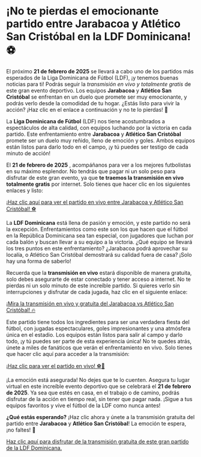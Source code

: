 # ¡No te pierdas el emocionante partido entre Jarabacoa y Atlético San Cristóbal en la LDF Dominicana! ⚽

El próximo **21 de febrero de 2025** se llevará a cabo uno de los partidos más esperados de la Liga Dominicana de Fútbol (LDF), ¡y tenemos buenas noticias para ti! Podrás seguir la _transmisión en vivo y totalmente gratis_ de este gran evento deportivo. Los equipos **Jarabacoa** y **Atlético San Cristóbal** se enfrentan en un duelo que promete ser muy emocionante, y podrás verlo desde la comodidad de tu hogar. ¿Estás listo para vivir la acción? ¡Haz clic en el enlace a continuación y no te lo pierdas! 🎥

La **Liga Dominicana de Fútbol** (LDF) nos tiene acostumbrados a espectáculos de alta calidad, con equipos luchando por la victoria en cada partido. Este enfrentamiento entre **Jarabacoa** y **Atlético San Cristóbal** promete ser un duelo muy reñido, lleno de emoción y goles. Ambos equipos están listos para darlo todo en el campo, ¡y tú puedes ser testigo de cada minuto de acción!

El **21 de febrero de 2025** , acompáñanos para ver a los mejores futbolistas en su máximo esplendor. No tendrás que pagar ni un solo peso para disfrutar de este gran evento, ya que **te traemos la transmisión en vivo totalmente gratis** por internet. Solo tienes que hacer clic en los siguientes enlaces y listo:

[¡Haz clic aquí para ver el partido en vivo entre Jarabacoa y Atlético San Cristóbal! ⚽](https://tinyurl.com/livestreamfreeo?st=Jarabacoa+vs+Atl%C3%A9tico+San+Crist%C3%B3bal&si=gh)

La **LDF Dominicana** está llena de pasión y emoción, y este partido no será la excepción. Enfrentamientos como este son los que hacen que el fútbol en la República Dominicana sea tan especial, con jugadores que luchan por cada balón y buscan llevar a su equipo a la victoria. ¿Qué equipo se llevará los tres puntos en este enfrentamiento? ¿Jarabacoa podrá aprovechar su localía, o Atlético San Cristóbal demostrará su calidad fuera de casa? ¡Solo hay una forma de saberlo!

Recuerda que la **transmisión en vivo** estará disponible de manera gratuita, solo debes asegurarte de estar conectado y tener acceso a internet. No te pierdas ni un solo minuto de este increíble partido. Si quieres verlo sin interrupciones y disfrutar de cada jugada, haz clic en el siguiente enlace:

[¡Mira la transmisión en vivo y gratuita del Jarabacoa vs Atlético San Cristóbal! 🔥](https://tinyurl.com/livestreamfreeo?st=Jarabacoa+vs+Atl%C3%A9tico+San+Crist%C3%B3bal&si=gh)

Este partido tiene todos los ingredientes para ser una verdadera fiesta del fútbol, con jugadas espectaculares, goles impresionantes y una atmósfera única en el estadio. Los equipos están listos para salir al campo y darlo todo, ¡y tú puedes ser parte de esta experiencia única! No te quedes atrás, únete a miles de fanáticos que verán el enfrentamiento en vivo. Solo tienes que hacer clic aquí para acceder a la transmisión:

[¡Haz clic para ver el partido en vivo! ⚽🎥](https://tinyurl.com/livestreamfreeo?st=Jarabacoa+vs+Atl%C3%A9tico+San+Crist%C3%B3bal&si=gh)

¡La emoción está asegurada! No dejes que te lo cuenten. Asegura tu lugar virtual en este increíble evento deportivo que se celebrará el **21 de febrero de 2025**. Ya sea que estés en casa, en el trabajo o de camino, podrás disfrutar de la acción en tiempo real, sin tener que pagar nada. ¡Sigue a tus equipos favoritos y vive el fútbol de la LDF como nunca antes!

**¿Qué estás esperando?** ¡Haz clic ahora y únete a la transmisión gratuita del partido entre **Jarabacoa** y **Atlético San Cristóbal**! La emoción te espera, ¡no faltes! 🙌

[Haz clic aquí para disfrutar de la transmisión gratuita de este gran partido de la LDF Dominicana.](https://tinyurl.com/livestreamfreeo?st=Jarabacoa+vs+Atl%C3%A9tico+San+Crist%C3%B3bal&si=gh)
